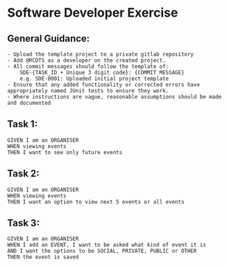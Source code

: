 # Software Developer Exercise

## General Guidance:
	- Upload the template project to a private gitlab repository
	- Add @RCDTS as a developer on the created project.
	- All commit messages should follow the template of:
		SDE-{TASK_ID + Unique 3 digit code}: {COMMIT MESSAGE}
		e.g. SDE-0001: Uploaded initial project template
	- Ensure that any added functionality or corrected errors have appropriately named JUnit tests to ensure they work. 
	- Where instructions are vague, reasonable assumptions should be made and documented

## Task 1:
	GIVEN I am an ORGANISER
	WHEN viewing events
	THEN I want to see only future events


## Task 2:
	GIVEN I am an ORGANISER
	WHEN viewing events
	THEN I want an option to view next 5 events or all events

	
## Task 3:
	GIVEN I am an ORGANISER
	WHEN I add an EVENT, I want to be asked what kind of event it is
	AND I want the options to be SOCIAL, PRIVATE, PUBLIC or OTHER 
 	THEN the event is saved
